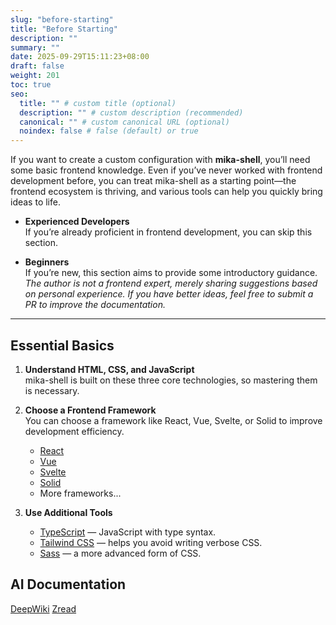 ```yaml
---
slug: "before-starting"
title: "Before Starting"
description: ""
summary: ""
date: 2025-09-29T15:11:23+08:00
draft: false
weight: 201
toc: true
seo:
  title: "" # custom title (optional)
  description: "" # custom description (recommended)
  canonical: "" # custom canonical URL (optional)
  noindex: false # false (default) or true
---
```

If you want to create a custom configuration with **mika-shell**, you’ll need some basic frontend knowledge.
Even if you’ve never worked with frontend development before, you can treat mika-shell as a starting point—the frontend ecosystem is thriving, and various tools can help you quickly bring ideas to life.

- **Experienced Developers**<br>
  If you’re already proficient in frontend development, you can skip this section.

- **Beginners**<br>
  If you’re new, this section aims to provide some introductory guidance.
  *The author is not a frontend expert, merely sharing suggestions based on personal experience.
  If you have better ideas, feel free to submit a PR to improve the documentation.*

---

## Essential Basics

1. **Understand HTML, CSS, and JavaScript**<br>
    mika-shell is built on these three core technologies, so mastering them is necessary.

2. **Choose a Frontend Framework**<br>
    You can choose a framework like React, Vue, Svelte, or Solid to improve development efficiency.
    - [React](https://react.dev/)
    - [Vue](https://vuejs.org/)
    - [Svelte](https://svelte.dev/)
    - [Solid](https://www.solidjs.com/)
    - More frameworks...

3. **Use Additional Tools**<br>
    - [TypeScript](https://www.typescriptlang.org/) — JavaScript with type syntax.
    - [Tailwind CSS](https://tailwindcss.com/) — helps you avoid writing verbose CSS.
    - [Sass](https://sass-lang.com/) — a more advanced form of CSS.

## AI Documentation

[DeepWiki](https://deepwiki.com/MikaShell/mika-shell)
[Zread](https://zread.ai/MikaShell/mika-shell)
